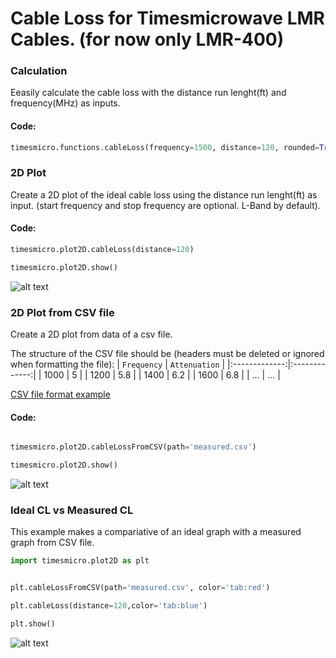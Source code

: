 # Cable Loss for Timesmicrowave LMR Cables. (for now only LMR-400)

### Calculation
Eeasily calculate the cable loss with the distance run lenght(ft) and frequency(MHz) as inputs.

#### Code:
```python
timesmicro.functions.cableLoss(frequency=1500, distance=120, rounded=True)
```
### 2D Plot
Create a 2D plot of the ideal cable loss using the distance run lenght(ft) as input. (start frequency and stop frequency are optional. L-Band by default).

#### Code:
```python
timesmicro.plot2D.cableLoss(distance=120)

timesmicro.plot2D.show()
```

![alt text](https://github.com/ghunshoot/timesmicro/blob/main/CL-LMR400-120ft.png)

### 2D Plot from CSV file
Create a 2D plot from data of a csv file.

The structure of the CSV file should be (headers must be deleted or ignored when formatting the file):
| `Frequency`   | `Attenuation` |
|:-------------:|:-------------:|
| 1000          | 5             |
| 1200          | 5.8           |
| 1400          | 6.2           |
| 1600          | 6.8           |
| ...           | ...           |

[CSV file format example](https://github.com/ghunshoot/timesmicro/blob/main/measured.csv)

#### Code:
```python

timesmicro.plot2D.cableLossFromCSV(path='measured.csv')

timesmicro.plot2D.show()
```

![alt text](https://github.com/ghunshoot/timesmicro/blob/main/CL-CSV-DATA.png)


### Ideal CL vs Measured CL

This example makes a compariative of an ideal graph with a measured graph from CSV file.

```python
import timesmicro.plot2D as plt


plt.cableLossFromCSV(path='measured.csv', color='tab:red')

plt.cableLoss(distance=120,color='tab:blue')

plt.show()
```
![alt text](https://github.com/ghunshoot/timesmicro/blob/main/CL-IDEALvsMEASURED.png)



